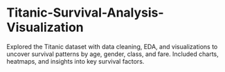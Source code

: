 # Titanic-Survival-Analysis-Visualization
Explored the Titanic dataset with data cleaning, EDA, and visualizations to uncover survival patterns by age, gender, class, and fare. Included charts, heatmaps, and insights into key survival factors.
